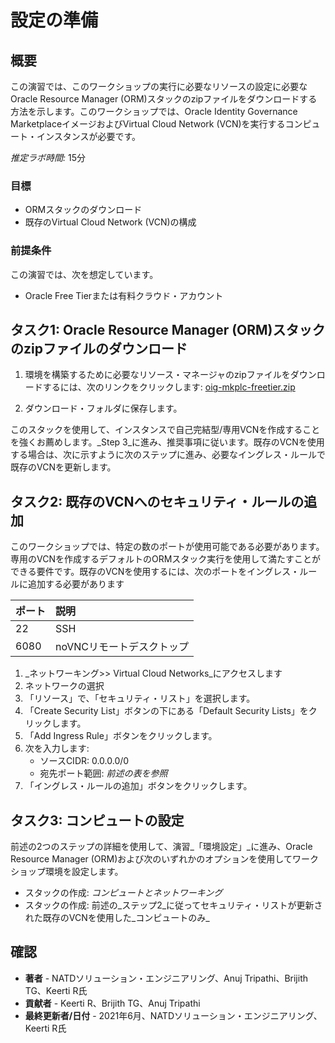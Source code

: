# 設定の準備

## 概要

この演習では、このワークショップの実行に必要なリソースの設定に必要なOracle Resource Manager (ORM)スタックのzipファイルをダウンロードする方法を示します。このワークショップでは、Oracle Identity Governance MarketplaceイメージおよびVirtual Cloud Network (VCN)を実行するコンピュート・インスタンスが必要です。

_推定ラボ時間:_ 15分

### 目標

*   ORMスタックのダウンロード
*   既存のVirtual Cloud Network (VCN)の構成

### 前提条件

この演習では、次を想定しています。

*   Oracle Free Tierまたは有料クラウド・アカウント

## タスク1: Oracle Resource Manager (ORM)スタックのzipファイルのダウンロード

1.  環境を構築するために必要なリソース・マネージャのzipファイルをダウンロードするには、次のリンクをクリックします: [oig-mkplc-freetier.zip](https://objectstorage.us-ashburn-1.oraclecloud.com/p/Ksdi-p916TjexGrvk5NhKAyTkVVdJbaiDedy6Y-Uhwv6EfwDGX8FsT5W4mUP0sb5/n/natdsecurity/b/stack/o/oig-mkplc-freetier.zip)
    
2.  ダウンロード・フォルダに保存します。
    

このスタックを使用して、インスタンスで自己完結型/専用VCNを作成することを強くお薦めします。_Step 3_に進み、推奨事項に従います。既存のVCNを使用する場合は、次に示すように次のステップに進み、必要なイングレス・ルールで既存のVCNを更新します。

## タスク2: 既存のVCNへのセキュリティ・ルールの追加

このワークショップでは、特定の数のポートが使用可能である必要があります。専用のVCNを作成するデフォルトのORMスタック実行を使用して満たすことができる要件です。既存のVCNを使用するには、次のポートをイングレス・ルールに追加する必要があります

| ポート | 説明 |
| :-- | :-- |
| 22 | SSH |
| 6080 | noVNCリモートデスクトップ |

1.  _ネットワーキング>> Virtual Cloud Networks_にアクセスします
2.  ネットワークの選択
3.  「リソース」で、「セキュリティ・リスト」を選択します。
4.  「Create Security List」ボタンの下にある「Default Security Lists」をクリックします。
5.  「Add Ingress Rule」ボタンをクリックします。
6.  次を入力します:
    *   ソースCIDR: 0.0.0.0/0
    *   宛先ポート範囲: _前述の表を参照_
7.  「イングレス・ルールの追加」ボタンをクリックします。

## タスク3: コンピュートの設定

前述の2つのステップの詳細を使用して、演習_「環境設定」_に進み、Oracle Resource Manager (ORM)および次のいずれかのオプションを使用してワークショップ環境を設定します。

*   スタックの作成: _コンピュートとネットワーキング_
*   スタックの作成: 前述の_ステップ2_に従ってセキュリティ・リストが更新された既存のVCNを使用した_コンピュートのみ_

## 確認

*   **著者** - NATDソリューション・エンジニアリング、Anuj Tripathi、Brijith TG、Keerti R氏
*   **貢献者** - Keerti R、Brijith TG、Anuj Tripathi
*   **最終更新者/日付** - 2021年6月、NATDソリューション・エンジニアリング、Keerti R氏